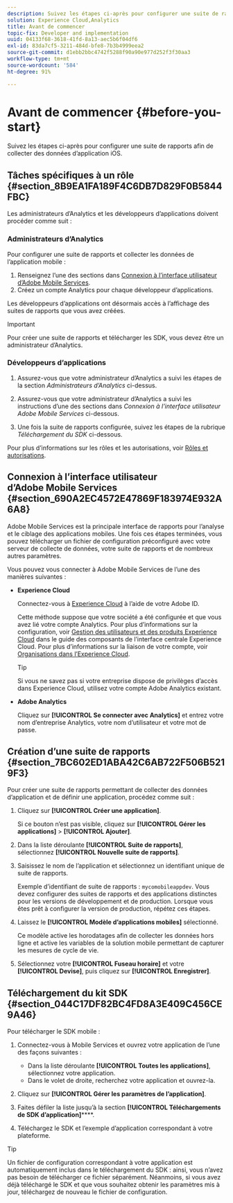 ```yaml
---
description: Suivez les étapes ci-après pour configurer une suite de rapports afin de collecter des données d’application iOS.
solution: Experience Cloud,Analytics
title: Avant de commencer
topic-fix: Developer and implementation
uuid: 04133f68-3618-41fd-8a13-aec5b6f04df6
exl-id: 83da7cf5-3211-484d-bfe8-7b3b4999eea2
source-git-commit: d1ebb2bbc4742f5288f90a90e977d252f3f30aa3
workflow-type: tm+mt
source-wordcount: '584'
ht-degree: 91%

---
```


# Avant de commencer {#before-you-start}

Suivez les étapes ci-après pour configurer une suite de rapports afin de collecter des données d’application iOS.

## Tâches spécifiques à un rôle {#section_8B9EA1FA189F4C6DB7D829F0B5844FBC}

Les administrateurs d’Analytics et les développeurs d’applications doivent procéder comme suit :

### Administrateurs d’Analytics

Pour configurer une suite de rapports et collecter les données de l’application mobile :

1. Renseignez l’une des sections dans [Connexion à l’interface utilisateur d’Adobe Mobile Services](/help/ios/getting-started/getting-started.md).
1. Créez un compte Analytics pour chaque développeur d’applications.

Les développeurs d’applications ont désormais accès à l’affichage des suites de rapports que vous avez créées.

>[!IMPORTANT]
>
>Pour créer une suite de rapports et télécharger les SDK, vous devez être un administrateur d’Analytics.

### Développeurs d’applications

1. Assurez-vous que votre administrateur d’Analytics a suivi les étapes de la section *Administrateurs d’Analytics* ci-dessus.

1. Assurez-vous que votre administrateur d’Analytics a suivi les instructions d’une des sections dans *Connexion à l’interface utilisateur Adobe Mobile Services* ci-dessous.
1. Une fois la suite de rapports configurée, suivez les étapes de la rubrique *Téléchargement du SDK* ci-dessous.

Pour plus d’informations sur les rôles et les autorisations, voir [Rôles et autorisations](/help/using/gs/c-mob-roles-and-permissions.md).

## Connexion à l’interface utilisateur d’Adobe Mobile Services   {#section_690A2EC4572E47869F183974E932A6A8}

Adobe Mobile Services est la principale interface de rapports pour l’analyse et le ciblage des applications mobiles. Une fois ces étapes terminées, vous pouvez télécharger un fichier de configuration préconfiguré avec votre serveur de collecte de données, votre suite de rapports et de nombreux autres paramètres.

Vous pouvez vous connecter à Adobe Mobile Services de l’une des manières suivantes :

* **Experience Cloud**

   Connectez-vous à [Experience Cloud](https://experience.adobe.com) à l’aide de votre Adobe ID.

   Cette méthode suppose que votre société a été configurée et que vous avez lié votre compte Analytics. Pour plus d’informations sur la configuration, voir [Gestion des utilisateurs et des produits Experience Cloud](https://experienceleague.adobe.com/docs/core-services/interface/administration/admin-getting-started.html) dans le guide des composants de l’interface centrale Experience Cloud. Pour plus d’informations sur la liaison de votre compte, voir [Organisations dans l’Experience Cloud](https://experienceleague.adobe.com/docs/core-services/interface/administration/organizations.html).

   >[!TIP]
   >
   >Si vous ne savez pas si votre entreprise dispose de privilèges d’accès dans Experience Cloud, utilisez votre compte Adobe Analytics existant.

* **Adobe Analytics**

   Cliquez sur **[!UICONTROL Se connecter avec Analytics]** et entrez votre nom d’entreprise Analytics, votre nom d’utilisateur et votre mot de passe.

## Création d’une suite de rapports {#section_7BC602ED1ABA42C6AB722F506B5219F3}

Pour créer une suite de rapports permettant de collecter des données d’application et de définir une application, procédez comme suit :

1. Cliquez sur **[!UICONTROL Créer une application]**.

   Si ce bouton n’est pas visible, cliquez sur **[!UICONTROL Gérer les applications]** > **[!UICONTROL Ajouter]**.

1. Dans la liste déroulante **[!UICONTROL Suite de rapports]**, sélectionnez **[!UICONTROL Nouvelle suite de rapports]**.

1. Saisissez le nom de l’application et sélectionnez un identifiant unique de suite de rapports.

   Exemple d’identifiant de suite de rapports : `mycomobileappdev`. Vous devez configurer des suites de rapports et des applications distinctes pour les versions de développement et de production. Lorsque vous êtes prêt à configurer la version de production, répétez ces étapes.
1. Laissez le **[!UICONTROL Modèle d’applications mobiles]** sélectionné.

   Ce modèle active les horodatages afin de collecter les données hors ligne et active les variables de la solution mobile permettant de capturer les mesures de cycle de vie.

1. Sélectionnez votre **[!UICONTROL Fuseau horaire]** et votre **[!UICONTROL Devise]**, puis cliquez sur **[!UICONTROL Enregistrer]**.

## Téléchargement du kit SDK {#section_044C17DF82BC4FD8A3E409C456CE9A46}

Pour télécharger le SDK mobile :

1. Connectez-vous à Mobile Services et ouvrez votre application de l’une des façons suivantes :

   * Dans la liste déroulante **[!UICONTROL Toutes les applications]**, sélectionnez votre application.
   * Dans le volet de droite, recherchez votre application et ouvrez-la.

1. Cliquez sur **[!UICONTROL Gérer les paramètres de l’application]**.
1. Faites défiler la liste jusqu’à la section **[!UICONTROL Téléchargements de SDK d’application]******.

1. Téléchargez le SDK et l’exemple d’application correspondant à votre plateforme.

>[!TIP]
>
>Un fichier de configuration correspondant à votre application est automatiquement inclus dans le téléchargement du SDK : ainsi, vous n’avez pas besoin de télécharger ce fichier séparément. Néanmoins, si vous avez déjà téléchargé le SDK et que vous souhaitez obtenir les paramètres mis à jour, téléchargez de nouveau le fichier de configuration.
